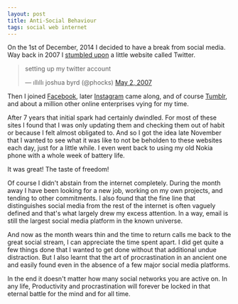 ```yaml
---
layout: post
title: Anti-Social Behaviour
tags: social web internet
---
```


On the 1st of December, 2014 I decided to have a break from social media. Way back in 2007 I [stumbled upon](http://phocks.stumbleupon.com/) a little website called Twitter. 

<blockquote class="twitter-tweet" lang="en"><p>setting up my twitter account</p>&mdash; ıllıllı joshua byrd (@phocks) <a href="https://twitter.com/phocks/status/46733802">May 2, 2007</a></blockquote>
<script async src="//platform.twitter.com/widgets.js" charset="utf-8"></script>

Then I joined [Facebook](http://www.facebook.com/phocks), later [Instagram](http://www.instagram.com/phocks) came along, and of course [Tumblr](http://phocks.tumblr.com), and about a million other online enterprises vying for my time. 

After 7 years that initial spark had certainly dwindled. For most of these sites I found that I was only updating them and checking them out of habit or because I felt almost obligated to. And so I got the idea late November that I wanted to see what it was like to not be beholden to these websites each day, just for a little while. I even went back to using my old Nokia phone with a whole week of battery life.

It was great! The taste of freedom!

Of course I didn't abstain from the internet completely. During the month away I have been looking for a new job, working on my own projects, and tending to other commitments. I also found that the fine line that distinguishes social media from the rest of the internet is often vaguely defined and that's what largely drew my excess attention. In a way, email is still the largest social media platform in the known universe. 

And now as the month wears thin and the time to return calls me back to the great social stream, I can appreciate the time spent apart. I did get quite a few things done that I wanted to get done without that additional undue distraction. But I also learnt that the art of procrastination in an ancient one and easily found even in the absence of a few major social media platforms.

In the end it doesn't matter how many social networks you are active on. In any life, Productivity and procrastination will forever be locked in that eternal battle for the mind and for all time. 